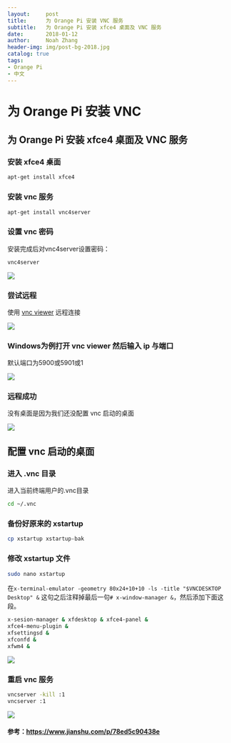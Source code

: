 ```yaml
---
layout:     post
title:      为 Orange Pi 安装 VNC 服务
subtitle:   为 Orange Pi 安装 xfce4 桌面及 VNC 服务
date:       2018-01-12
author:     Noah Zhang
header-img: img/post-bg-2018.jpg
catalog: true
tags:
- Orange Pi
- 中文
---
```

# 为 Orange Pi 安装 VNC
## 为 Orange Pi 安装 xfce4 桌面及 VNC 服务
### 安装 xfce4 桌面
```sh
apt-get install xfce4
```

### 安装 vnc 服务
```sh
apt-get install vnc4server
```

### 设置 vnc 密码
安装完成后对vnc4server设置密码：  
```sh
vnc4server
```
  

![](https://github.com/noahzhy/noahzhy.github.io/blob/master/img/vncserver_passwd.jpg?raw=true)  

### 尝试远程
使用 [vnc viewer](https://www.realvnc.com/en/connect/download/viewer/windows/) 远程连接  
  
![](https://github.com/noahzhy/noahzhy.github.io/blob/master/img/vnc_viewer.jpg?raw=true)

### Windows为例打开 vnc viewer 然后输入 ip 与端口
默认端口为5900或5901或1  
  
![](https://github.com/noahzhy/noahzhy.github.io/blob/master/img/vncserver_pc.jpg?raw=true)  

### 远程成功
没有桌面是因为我们还没配置 vnc 启动的桌面  
  
![](https://github.com/noahzhy/noahzhy.github.io/blob/master/img/grey.jpg?raw=true)  
  
## 配置 vnc 启动的桌面
### 进入 .vnc 目录
进入当前终端用户的.vnc目录
```sh
cd ~/.vnc
```

### 备份好原来的 xstartup
```sh
cp xstartup xstartup-bak
```

### 修改 xstartup 文件
```sh
sudo nano xstartup
```

在```x-terminal-emulator -geometry 80x24+10+10 -ls -title "$VNCDESKTOP Desktop" &```
这句之后注释掉最后一句```# x-window-manager &```，然后添加下面这段。  
```sh
x-sesion-manager & xfdesktop & xfce4-panel &
xfce4-menu-plugin &
xfsettingsd &
xfconfd &
xfwm4 &
```
  
![](https://github.com/noahzhy/noahzhy.github.io/blob/master/img/vnc_xstart.jpg?raw=true)

### 重启 vnc 服务
```sh
vncserver -kill :1
vncserver :1
```
  
![](https://github.com/noahzhy/noahzhy.github.io/blob/master/img/desktop.jpg?raw=true)

#### 参考：<https://www.jianshu.com/p/78ed5c90438e>
